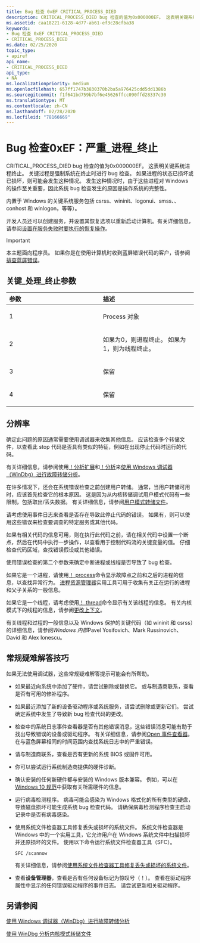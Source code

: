 ```yaml
---
title: Bug 检查 0xEF CRITICAL_PROCESS_DIED
description: CRITICAL_PROCESS_DIED bug 检查的值为0x000000EF。 这表明关键系统进程终止。
ms.assetid: caa18221-6128-4d77-ab61-ef3c28cfba38
keywords:
- Bug 检查 0xEF CRITICAL_PROCESS_DIED
- CRITICAL_PROCESS_DIED
ms.date: 02/25/2020
topic_type:
- apiref
api_name:
- CRITICAL_PROCESS_DIED
api_type:
- NA
ms.localizationpriority: medium
ms.openlocfilehash: 657ff1747b3830370b2ba5a976425cdd5dd1386b
ms.sourcegitcommit: f1f641bd759b7bf6e45626ffcc090ffd28337c30
ms.translationtype: MT
ms.contentlocale: zh-CN
ms.lasthandoff: 02/28/2020
ms.locfileid: "78166669"
---
```

# <a name="bug-check-0xef-critical_process_died"></a>Bug 检查0xEF：严重\_进程\_终止

CRITICAL_PROCESS_DIED bug 检查的值为0x000000EF。 这表明关键系统进程终止。 关键过程是强制系统在终止时进行 bug 检查。 如果进程的状态已损坏或已损坏，则可能会发生这种情况。 发生这种情况时，由于这些进程对 Windows 的操作至关重要，因此系统 bug 检查发生的原因是操作系统的完整性。 

内置于 Windows 的关键系统服务包括 csrss、wininit、logonui、smss、、conhost 和 winlogon，等等）。

开发人员还可以创建服务，并设置其恢复选项以重新启动计算机。有关详细信息，请参阅[设置在服务失败时要执行的恢复操作](https://docs.microsoft.com/previous-versions/windows/it-pro/windows-server-2008-R2-and-2008/cc753662(v=ws.11))。

> [!IMPORTANT]
> 本主题面向程序员。 如果你是在使用计算机时收到蓝屏错误代码的客户，请参阅[排查蓝屏错误](https://www.windows.com/stopcode)。

## <a name="critical_process_died-parameters"></a>关键\_处理\_终止参数

<table>
<colgroup>
<col width="50%" />
<col width="50%" />
</colgroup>
<thead>
<tr class="header">
<th align="left">参数</th>
<th align="left">描述</th>
</tr>
</thead>
<tbody>
<tr class="odd">
<td align="left"><p>1</p></td>
<td align="left"><p>Process 对象</p></td>
</tr>
<tr class="even">
<td align="left"><p>2</p></td>
<td align="left"><p>如果为0，则进程终止。 如果为1，则为线程终止。</p></td>
</tr>
<tr class="odd">
<td align="left"><p>3</p></td>
<td align="left"><p>保留</p></td>
</tr>
<tr class="even">
<td align="left"><p>4</p></td>
<td align="left"><p>保留</p></td>
</tr>
</tbody>
</table>

## <a name="resolution"></a>分辨率

确定此问题的原因通常需要使用调试器来收集其他信息。 应该检查多个转储文件，以查看此 stop 代码是否具有类似的特征，例如在出现停止代码时运行的代码。

有关详细信息，请参阅使用[！分析扩展](using-the--analyze-extension.md)和[！分析](-analyze.md)来[使用 Windows 调试器（WinDbg）进行故障转储分析](crash-dump-files.md)。

在许多情况下，还会在系统错误检查之前创建用户转储。  通常，当用户转储可用时，应该首先检查它的根本原因。 这是因为从内核转储调试用户模式代码有一些限制，包括取出/丢失数据。 有关详细信息，请参阅[用户模式转储文件](user-mode-dump-files.md)。 

请考虑使用事件日志来查看是否存在导致此停止代码的错误。 如果有，则可以使用这些错误来检查要调查的特定服务或其他代码。

如果有相关代码的信息可用，则在执行此代码之前，请在相关代码中设置一个断点，然后在代码中执行一步操作，以查看用于控制代码流的关键变量的值。  仔细检查代码区域，查找错误假设或其他错误。 

使用错误检查的第二个参数来确定中断进程或线程是否导致了 bug 检查。

如果它是一个进程，请使用[！ process](-process.md)命令显示故障点之前和之后的进程的信息，以查找异常行为。 [进程资源管理器](https://docs.microsoft.com/sysinternals/downloads/process-explorer)实用工具可用于收集有关正在运行的进程和父子关系的一般信息。

如果它是一个线程，请考虑使用[！ thread](-thread.md)命令显示有关该线程的信息。 有关内核模式下的线程的信息，请参阅[更改上下文](changing-contexts.md)。 

有关线程和过程的一般信息以及 Windows 保护的关键代码（如 wininit 和 csrss）的详细信息，请参阅*Windows 内部*Pavel Yosifovich、Mark Russinovich、David 和 Alex Ionescu。

## <a name="general-troubleshooting-tips"></a>常规疑难解答技巧

如果无法使用调试器，这些常规疑难解答提示可能会有所帮助。

-   如果最近向系统中添加了硬件，请尝试删除或替换它。 或与制造商联系，查看是否有可用的修补程序。

-   如果最近添加了新的设备驱动程序或系统服务，请尝试删除或更新它们。 尝试确定系统中发生了导致新 bug 检查代码的更改。

-   检查中的系统日志事件查看器是否有其他错误消息，这些错误消息可能有助于找出导致错误的设备或驱动程序。 有关详细信息，请参阅[Open 事件查看器](https://support.microsoft.com/hub/4338813/windows-help#1TC=windows-7)。 在与蓝色屏幕相同的时间范围内查找系统日志中的严重错误。

-   请与制造商联系，查看是否有更新的系统 BIOS 或固件可用。

-   你可以尝试运行系统制造商提供的硬件诊断。

-   确认安装的任何新硬件都与安装的 Windows 版本兼容。 例如，可以在[Windows 10 规范](https://www.microsoft.com/windows/windows-10-specifications)中获取有关所需硬件的信息。

-   运行病毒检测程序。 病毒可能会感染为 Windows 格式化的所有类型的硬盘，导致磁盘损坏可能生成系统 bug 检查代码。 请确保病毒检测程序检查主启动记录中是否有病毒感染。

-   使用系统文件检查器工具修复丢失或损坏的系统文件。 系统文件检查器是 Windows 中的一个实用工具，它允许用户在 Windows 系统文件中扫描损坏并还原损坏的文件。 使用以下命令运行系统文件检查器工具（SFC）。

    ```console
    SFC /scannow
    ```

    有关详细信息，请参阅[使用系统文件检查器工具修复丢失或损坏的系统文件](https://support.microsoft.com/help/929833/use-the-system-file-checker-tool-to-repair-missing-or-corrupted-system)。

-   查看**设备管理器**，查看是否有任何设备标记为惊叹号（！）。 查看在驱动程序属性中显示的任何错误驱动程序的事件日志。 请尝试更新相关驱动程序。

## <a name="span-idsee_alsospansee-also"></a><span id="see_also"></span>另请参阅

[使用 Windows 调试器（WinDbg）进行故障转储分析](crash-dump-files.md)

[使用 WinDbg 分析内核模式转储文件](analyzing-a-kernel-mode-dump-file-with-windbg.md)

